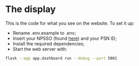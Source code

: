 # The display
This is the code for what you see on the website. To set it up:
- Rename .env.example to .env;
- Insert your NPSSO (found [here](https://ca.account.sony.com/api/v1/ssocookie)) and your PSN ID;
- Install the required dependencies;
- Start the web server with:

```bash
flask --app app.dashboard run --debug --port 5001
```
